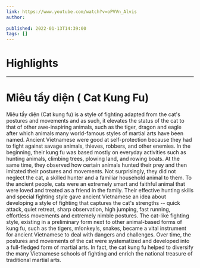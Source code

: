 ```yaml
---
link: https://www.youtube.com/watch?v=oPVVn_Alvis
author: 
   
published: 2022-01-13T14:39:00
tags: []
---
```

# Highlights


---
# Miêu tẩy diện ( Cat Kung Fu)
Miêu tẩy diện (Cat kung fu) is a style of fighting adapted from the cat's postures and movements and as such, it elevates the status of the cat to that of other awe-inspiring animals, such as the tiger, dragon and eagle after which animals many world-famous styles of martial arts have been named. Ancient Vietnamese were good at self-protection because they had to fight against savage animals, thieves, robbers, and other enemies. In the beginning, their kung fu was based mostly on everyday activities such as hunting animals, climbing trees, plowing land, and rowing boats. At the same time, they observed how certain animals hunted their prey and then imitated their postures and movements. Not surprisingly, they did not neglect the cat, a skilled hunter and a familiar household animal to them. To the ancient people, cats were an extremely smart and faithful animal that were loved and treated as a friend in the family. Their effective hunting skills and special fighting style gave ancient Vietnamese an idea about developing a style of fighting that captures the cat's strengths -- quick attack, quiet retreat, sharp observation, high jumping, fast running, effortless movements and extremely nimble postures. The cat-like fighting style, existing in a preliminary form next to other animal-based forms of kung fu, such as the tigers, m!onkey!s, snakes, became a vital instrument for ancient Vietnamese to deal with dangers and challenges. Over time, the postures and movements of the cat were systematized and developed into a full-fledged form of martial arts. In fact, the cat kung fu helped to diversify the many Vietnamese schools of fighting and enrich the national treasure of traditional martial arts.